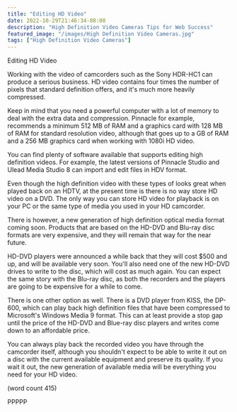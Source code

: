 ```yaml
---
title: "Editing HD Video"
date: 2022-10-29T21:46:34-08:00
description: "High Definition Video Cameras Tips for Web Success"
featured_image: "/images/High Definition Video Cameras.jpg"
tags: ["High Definition Video Cameras"]
---
```


Editing HD Video

Working with the video of camcorders such as the Sony
HDR-HC1 can produce a serious business.  HD video
contains four times the number of pixels that 
standard definition offers, and it's much more
heavily compressed.  

Keep in mind that you need a powerful computer with
a lot of memory to deal with the extra data and
compression.  Pinnacle for example, recommends a
minimum 512 MB of RAM and a graphics card with 128
MB of RAM for standard resolution video, although
that goes up to a GB of RAM and a 256 MB graphics
card when working with 1080i HD video.

You can find plenty of software available that
supports editing high definition videos.  For example,
the latest versions of Pinnacle Studio and Ulead
Media Studio 8 can import and edit files in HDV
format.  

Even though the high definition video with these
types of looks great when played back on an HDTV,
at the present time is there is no way store HD
video on a DVD.  The only way you can store HD 
video for playback is on your PC or the same type
of media you used in your HD camcorder.

There is however, a new generation of high definition
optical media format coming soon.  Products that
are based on the HD-DVD and Blu-ray disc formats
are very expensive, and they will remain that way
for the near future.  

HD-DVD players were announced a while back that 
they will cost $500 and up, and will be available
very soon.  You'll also need one of the new HD-DVD
drives to write to the disc, which will cost as
much again.  You can expect the same story with the
Blu-ray disc, as both the recorders and the players
are going to be expensive for a while to come.

There is one other option as well.  There is a 
DVD player from KISS, the DP-600, which can play
back high definition files that have been compressed
to Microsoft's Windows Media 9 format.  This can
at least provide a stop gap until the price of the
HD-DVD and Blue-ray disc players and writes come
down to an affordable price.

You can always play back the recorded video you 
have through the camcorder itself, although you
shouldn't expect to be able to write it out on a
disc with the current available equipment and 
preserve its quality.  If you wait it out, the new
generation of available media will be everything 
you need for your HD video.

(word count 415)

PPPPP
